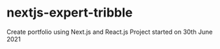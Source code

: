 # nextjs-expert-tribble
Create portfolio using Next.js and React.js
Project started on 30th June 2021

